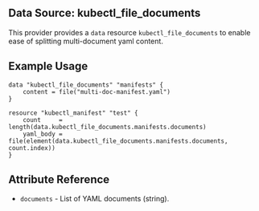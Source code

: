 ## Data Source: kubectl_file_documents

This provider provides a `data` resource `kubectl_file_documents` to enable ease of splitting multi-document yaml content.

## Example Usage

```hcl
data "kubectl_file_documents" "manifests" {
    content = file("multi-doc-manifest.yaml")
}

resource "kubectl_manifest" "test" {
    count     = length(data.kubectl_file_documents.manifests.documents)
    yaml_body = file(element(data.kubectl_file_documents.manifests.documents, count.index))
}
```

## Attribute Reference

* `documents` - List of YAML documents (string).
